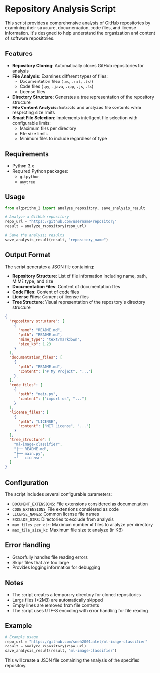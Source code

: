 # Repository Analysis Script

This script provides a comprehensive analysis of GitHub repositories by examining their structure, documentation, code files, and license information. It's designed to help understand the organization and content of software repositories.

## Features

- **Repository Cloning**: Automatically clones GitHub repositories for analysis
- **File Analysis**: Examines different types of files:
  - Documentation files (`.md`, `.rst`, `.txt`)
  - Code files (`.py`, `.java`, `.cpp`, `.js`, `.ts`)
  - License files
- **Directory Structure**: Generates a tree representation of the repository structure
- **File Content Analysis**: Extracts and analyzes file contents while respecting size limits
- **Smart File Selection**: Implements intelligent file selection with configurable limits:
  - Maximum files per directory
  - File size limits
  - Minimum files to include regardless of type

## Requirements

- Python 3.x
- Required Python packages:
  - `gitpython`
  - `anytree`

## Usage

```python
from algorithm_2 import analyze_repository, save_analysis_result

# Analyze a GitHub repository
repo_url = "https://github.com/username/repository"
result = analyze_repository(repo_url)

# Save the analysis results
save_analysis_result(result, "repository_name")
```

## Output Format

The script generates a JSON file containing:

- **Repository Structure**: List of file information including name, path, MIME type, and size
- **Documentation Files**: Content of documentation files
- **Code Files**: Content of code files
- **License Files**: Content of license files
- **Tree Structure**: Visual representation of the repository's directory structure
```json
{
  "repository_structure": [
    {
      "name": "README.md",
      "path": "README.md",
      "mime_type": "text/markdown",
      "size_kb": 1.23
    }
  ],
  "documentation_files": [
    {
      "path": "README.md",
      "content": ["# My Project", "..."]
    },
  ],
  "code_files": [
    {
      "path": "main.py",
      "content": ["import os", "..."]
    }
  ],
  "license_files": [
    {
      "path": "LICENSE",
      "content": ["MIT License", "..."]
    }
  ],
  "tree_structure": [
    "ml-image-classifier",
    "├── README.md",
    "├── main.py",
    "└── LICENSE"
  ]
}

```

## Configuration

The script includes several configurable parameters:

- `DOCUMENT_EXTENSIONS`: File extensions considered as documentation
- `CODE_EXTENSIONS`: File extensions considered as code
- `LICENSE_NAMES`: Common license file names
- `EXCLUDE_DIRS`: Directories to exclude from analysis
- `max_files_per_dir`: Maximum number of files to analyze per directory
- `max_file_size_kb`: Maximum file size to analyze (in KB)

## Error Handling

- Gracefully handles file reading errors
- Skips files that are too large
- Provides logging information for debugging

## Notes

- The script creates a temporary directory for cloned repositories
- Large files (>2MB) are automatically skipped
- Empty lines are removed from file contents
- The script uses UTF-8 encoding with error handling for file reading

## Example

```python
# Example usage
repo_url = "https://github.com/sneh2001patel/ml-image-classifier"
result = analyze_repository(repo_url)
save_analysis_result(result, "ml-image-classifier")
```

This will create a JSON file containing the analysis of the specified repository.
